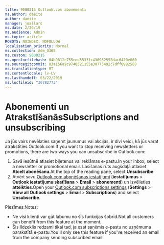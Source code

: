 ```yaml
---
title: 9000215 Outlook.com abonementi
ms.author: daeite
author: daeite
manager: joallard
ms.date: 2/26/19
ms.audience: Admin
ms.topic: article
ROBOTS: NOINDEX, NOFOLLOW
localization_priority: Normal
ms.collection: Adm_O365
ms.custom: 9000215
ms.openlocfilehash: 04b9812e755ced55331c436932558dac6420e060
ms.sourcegitcommit: 03a156a9c9740521155a30775492c7dff0982588
ms.translationtype: MT
ms.contentlocale: lv-LV
ms.lasthandoff: 03/22/2019
ms.locfileid: "30782773"
---
```

# <a name="subscriptions-and-unsubscribing"></a><span data-ttu-id="5ab24-102">Abonementi un Atrakstīšanās</span><span class="sxs-lookup"><span data-stu-id="5ab24-102">Subscriptions and unsubscribing</span></span>

<span data-ttu-id="5ab24-103">Ja jūs vairs nevēlaties saņemt jaunumus vai akcijas, ir divi veidi, kā jūs varat atrakstīties Outlook.com:</span><span class="sxs-lookup"><span data-stu-id="5ab24-103">If you want to stop receiving newsletters or promotions, there are two ways you can unsubscribe in Outlook.com:</span></span>

1. <span data-ttu-id="5ab24-104">Savā iesūtnē atlasiet biļetenus vai reklāmas e-pastu.</span><span class="sxs-lookup"><span data-stu-id="5ab24-104">In your inbox, select a newsletter or promotional email.</span></span> <span data-ttu-id="5ab24-105">Lasīšanas rūts augšdaļā atlasiet **Atcelt abonēšanu**.</span><span class="sxs-lookup"><span data-stu-id="5ab24-105">At the top of the reading pane, select **Unsubscribe**.</span></span>
2. <span data-ttu-id="5ab24-106">Atvērt savu [Outlook.com abonēšanas iestatījumi](https://outlook.live.com/mail/options/mail/brandsSubscriptions) (**iestatījumus** > **Outlook iestatījumu skatīšana** > **Email** > **abonementi**) un izvēlieties **atteikties**.</span><span class="sxs-lookup"><span data-stu-id="5ab24-106">Open your [Outlook.com subscriptions settings](https://outlook.live.com/mail/options/mail/brandsSubscriptions) (**Settings** > **View all Outlook settings** > **Email** > **Subscriptions**) and select **Unsubscribe**.</span></span>

<span data-ttu-id="5ab24-107">Piezīmes:</span><span class="sxs-lookup"><span data-stu-id="5ab24-107">Notes:</span></span>

- <span data-ttu-id="5ab24-108">Ne visi klienti var gūt labumu no šīs funkcijas šobrīd.</span><span class="sxs-lookup"><span data-stu-id="5ab24-108">Not all customers can benefit from this feature at the moment.</span></span>
- <span data-ttu-id="5ab24-109">Šis līdzeklis redzami tikai tad, ja esat saņēmis e-pastu no uzņēmuma parakstītā e-pastu.</span><span class="sxs-lookup"><span data-stu-id="5ab24-109">You'll only see this feature if you've received an email from the company sending subscribed email.</span></span>